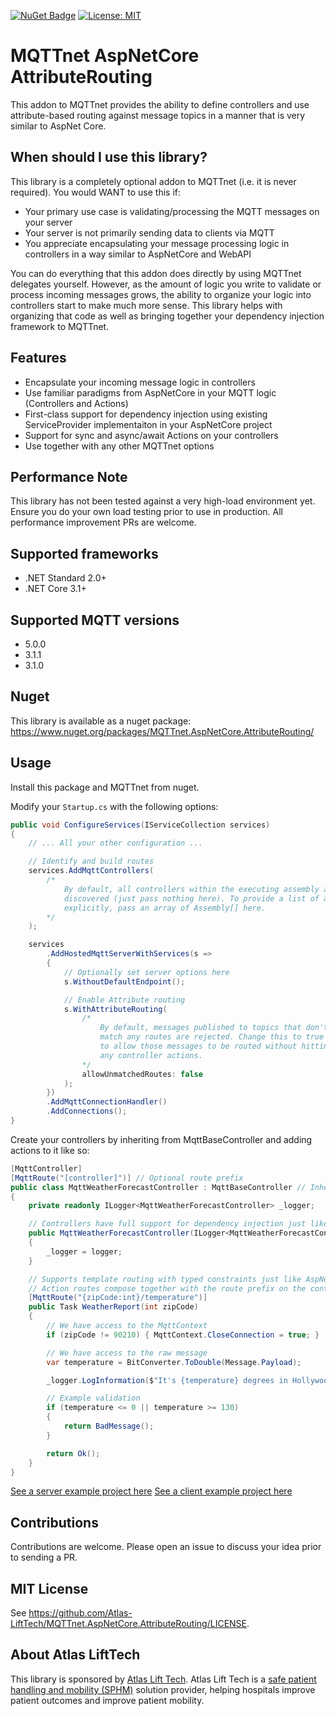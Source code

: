 ﻿[![NuGet Badge](https://buildstats.info/nuget/MQTTnet.AspNetCore.AttributeRouting)](https://www.nuget.org/packages/MQTTnet.AspNetCore.AttributeRouting)
[![License: MIT](https://img.shields.io/badge/License-MIT-brightgreen.svg)](https://github.com/Atlas-LiftTech/MQTTnet.AspNetCore.AttributeRouting/LICENSE)

# MQTTnet AspNetCore AttributeRouting

This addon to MQTTnet provides the ability to define controllers and use attribute-based routing against message topics in a manner that is very similar to AspNet Core.

## When should I use this library?

This library is a completely optional addon to MQTTnet (i.e. it is never required). You would WANT to use this if:

* Your primary use case is validating/processing the MQTT messages on your server
* Your server is not primarily sending data to clients via MQTT
* You appreciate encapsulating your message processing logic in controllers in a way similar to AspNetCore and WebAPI

You can do everything that this addon does directly by using MQTTnet delegates yourself.  However, as the amount of logic you write to validate or process incoming messages grows, the ability to organize your logic into controllers start to make much more sense.  This library helps with organizing that code as well as bringing together your dependency injection framework to MQTTnet.

## Features

* Encapsulate your incoming message logic in controllers
* Use familiar paradigms from AspNetCore in your MQTT logic (Controllers and Actions)
* First-class support for dependency injection using existing ServiceProvider implementaiton in your AspNetCore project
* Support for sync and async/await Actions on your controllers
* Use together with any other MQTTnet options

## Performance Note

This library has not been tested against a very high-load environment yet.  Ensure you do your own load testing prior to use in production.  All performance improvement PRs are welcome.

## Supported frameworks

* .NET Standard 2.0+
* .NET Core 3.1+

## Supported MQTT versions

* 5.0.0
* 3.1.1
* 3.1.0

## Nuget

This library is available as a nuget package: <https://www.nuget.org/packages/MQTTnet.AspNetCore.AttributeRouting/>

## Usage

Install this package and MQTTnet from nuget.

Modify your `Startup.cs` with the following options:

```csharp
public void ConfigureServices(IServiceCollection services)
{
	// ... All your other configuration ...

	// Identify and build routes
	services.AddMqttControllers(
		/*
			By default, all controllers within the executing assembly are
			discovered (just pass nothing here). To provide a list of assemblies
			explicitly, pass an array of Assembly[] here.
		*/
	);

	services
		.AddHostedMqttServerWithServices(s =>
		{
			// Optionally set server options here
			s.WithoutDefaultEndpoint();

			// Enable Attribute routing
			s.WithAttributeRouting(
				/* 
					By default, messages published to topics that don't
					match any routes are rejected. Change this to true
					to allow those messages to be routed without hitting
					any controller actions.
				*/
				allowUnmatchedRoutes: false
			);
		})
		.AddMqttConnectionHandler()
		.AddConnections();
}
```

Create your controllers by inheriting from MqttBaseController and adding actions to it like so:

```csharp
[MqttController]
[MqttRoute("[controller]")] // Optional route prefix
public class MqttWeatherForecastController : MqttBaseController // Inherit from MqttBaseController for convenience functions
{
	private readonly ILogger<MqttWeatherForecastController> _logger;

	// Controllers have full support for dependency injection just like AspNetCore controllers
	public MqttWeatherForecastController(ILogger<MqttWeatherForecastController> logger)
	{
		_logger = logger;
	}

	// Supports template routing with typed constraints just like AspNetCore
	// Action routes compose together with the route prefix on the controller level
	[MqttRoute("{zipCode:int}/temperature")]
	public Task WeatherReport(int zipCode)
	{
		// We have access to the MqttContext
		if (zipCode != 90210) { MqttContext.CloseConnection = true; }

		// We have access to the raw message
		var temperature = BitConverter.ToDouble(Message.Payload);

		_logger.LogInformation($"It's {temperature} degrees in Hollywood");

		// Example validation
		if (temperature <= 0 || temperature >= 130)
		{
			return BadMessage();
		}

		return Ok();
	}
}
```

[See a server example project here](https://github.com/Atlas-LiftTech/MQTTnet.AspNetCore.AttributeRouting/tree/master/ExampleServer)
[See a client example project here](https://github.com/Atlas-LiftTech/MQTTnet.AspNetCore.AttributeRouting/tree/master/ExampleClient)

## Contributions

Contributions are welcome.  Please open an issue to discuss your idea prior to sending a PR.

## MIT License

See https://github.com/Atlas-LiftTech/MQTTnet.AspNetCore.AttributeRouting/LICENSE.

## About Atlas LiftTech

This library is sponsored by [Atlas Lift Tech](https://atlaslifttech.com/).  Atlas Lift Tech is a [safe patient handling and mobility (SPHM)](https://atlaslifttech.com/program-management/) solution provider, helping hospitals improve patient outcomes and improve patient mobility.
